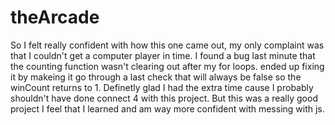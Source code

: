 # theArcade
So I felt really confident with how this one came out, my only complaint was that I couldn't get a computer player in time.
I found a bug last minute that the counting function wasn't clearing out after my for loops.
ended up fixing it by makeing it go through a last check that will always be false so the winCount returns to 1.
Definetly glad I had the extra time cause I probably shouldn't have done connect 4 with this project.
But this was a really good project I feel that I learned and am way more confident with messing with js.
